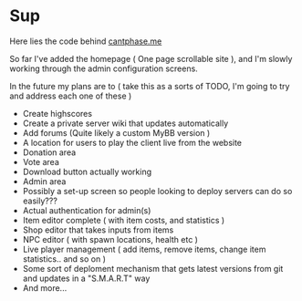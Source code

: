 # Sup

Here lies the code behind [cantphase.me](http://cantphase.me)

So far I've added the homepage ( One page scrollable site ), and I'm slowly working through the admin configuration screens.

In the future my plans are to ( take this as a sorts of TODO, I'm going to try and address each one of these )
  * Create highscores
  * Create a private server wiki that updates automatically
  * Add forums (Quite likely a custom MyBB version )
  * A location for users to play the client live from the website
  * Donation area
  * Vote area
  * Download button actually working
  * Admin area
   * Possibly a set-up screen so people looking to deploy servers can do so easily??? 
   * Actual authentication for admin(s)
   * Item editor complete ( with item costs, and statistics )
   * Shop editor that takes inputs from items
   * NPC editor ( with spawn locations, health etc )
   * Live player management ( add items, remove items, change item statistics.. and so on )
   * Some sort of deploment mechanism that gets latest versions from git and updates in a "S.M.A.R.T" way
   * And more...
